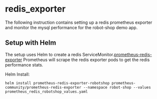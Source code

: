 # redis_exporter
The following instruction contains setting up a redis prometheus exporter and monitor the mysql performance for the robot-shop demo app.


## Setup with Helm
The setup uses Helm to create a redis ServiceMonitor.[prometheus-redis-exporter](https://github.com/prometheus-community/helm-charts/tree/main/charts/prometheus-redis-exporter) Prometheus will scrape the redis exporter pods to get the redis performance stats.

Helm Install:
```
helm install prometheus-redis-exporter-robotshop prometheus-community/prometheus-redis-exporter --namespace robot-shop --values prometheus_redis_robotshop_values.yaml
```
